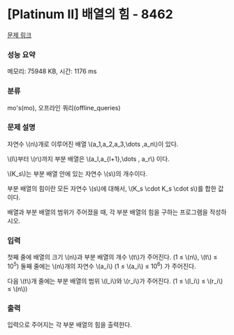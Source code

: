 # [Platinum II] 배열의 힘 - 8462 

[문제 링크](https://www.acmicpc.net/problem/8462) 

### 성능 요약

메모리: 75948 KB, 시간: 1176 ms

### 분류

mo's(mo), 오프라인 쿼리(offline_queries)

### 문제 설명

<p>자연수 \(n\)개로 이루어진 배열 \(a_1,a_2,a_3,\dots ,a_n\)이 있다.</p>

<p>\(l\)부터 \(r\)까지 부분 배열은 \(a_l,a_{l+1},\dots , a_r\) 이다.</p>

<p>\(K_s\)는 부분 배열 안에 있는 자연수 \(s\)의 개수이다.</p>

<p>부분 배열의 힘이란 모든 자연수 \(s\)에 대해서, \(K_s \cdot K_s \cdot s\)를 합한 값이다.</p>

<p>배열과 부분 배열의 범위가 주어졌을 때, 각 부분 배열의 힘을 구하는 프로그램을 작성하시오.</p>

### 입력 

 <p>첫째 줄에 배열의 크기 \(n\)과 부분 배열의 개수 \(t\)가 주어진다. (1 ≤ \(n\), \(t\) ≤ 10<sup>5</sup>) 둘째 줄에는 \(n\)개의 자연수 \(a_i\) (1 ≤ \(a_i\) ≤ 10<sup>6</sup>) 가 주어진다.</p>

<p>다음 \(t\)개 줄에는 부분 배열의 범위 \(l_i\)와 \(r_i\)가 주어진다. (1 ≤ \(l_i\) ≤ \(r_i\) ≤ \(n\))</p>

### 출력 

 <p>입력으로 주어지는 각 부분 배열의 힘을 출력한다.</p>

